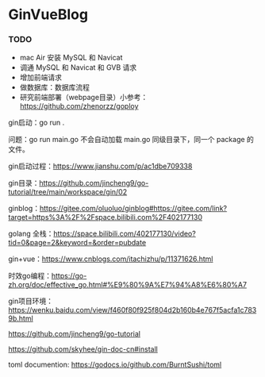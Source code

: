 # GinVueBlog

### TODO

- mac Air 安装 MySQL 和 Navicat
- 调通 MySQL 和 Navicat 和 GVB 请求
- 增加前端请求
- 做数据库：数据库流程
- 研究前端部署（webpage目录）小参考：https://github.com/zhenorzz/goploy

gin启动：go run .

问题：go run main.go 不会自动加载 main.go 同级目录下，同一个 package 的文件。	

gin启动过程：https://www.jianshu.com/p/ac1dbe709338

gin目录：https://github.com/jincheng9/go-tutorial/tree/main/workspace/gin/02

ginblog：https://gitee.com/oluoluo/ginblog#https://gitee.com/link?target=https%3A%2F%2Fspace.bilibili.com%2F402177130

golang 全栈：https://space.bilibili.com/402177130/video?tid=0&page=2&keyword=&order=pubdate

gin+vue：https://www.cnblogs.com/itachizhu/p/11371626.html

时效go编程：https://go-zh.org/doc/effective_go.html#%E9%80%9A%E7%94%A8%E6%80%A7

gin项目环境：https://wenku.baidu.com/view/f460f80f925f804d2b160b4e767f5acfa1c7839b.html

https://github.com/jincheng9/go-tutorial

https://github.com/skyhee/gin-doc-cn#install

toml documention: https://godocs.io/github.com/BurntSushi/toml